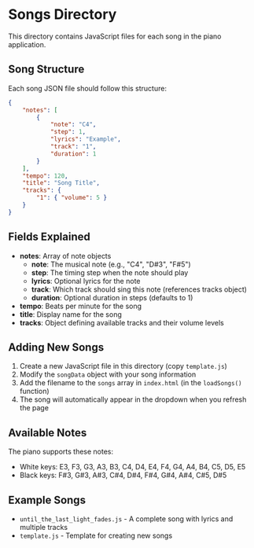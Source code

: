 # Songs Directory

This directory contains JavaScript files for each song in the piano application.

## Song Structure

Each song JSON file should follow this structure:

```json
{
    "notes": [
        {
            "note": "C4",
            "step": 1,
            "lyrics": "Example",
            "track": "1",
            "duration": 1
        }
    ],
    "tempo": 120,
    "title": "Song Title",
    "tracks": {
        "1": { "volume": 5 }
    }
}
```

## Fields Explained

- **notes**: Array of note objects
  - **note**: The musical note (e.g., "C4", "D#3", "F#5")
  - **step**: The timing step when the note should play
  - **lyrics**: Optional lyrics for the note
  - **track**: Which track should sing this note (references tracks object)
  - **duration**: Optional duration in steps (defaults to 1)
- **tempo**: Beats per minute for the song
- **title**: Display name for the song
- **tracks**: Object defining available tracks and their volume levels

## Adding New Songs

1. Create a new JavaScript file in this directory (copy `template.js`)
2. Modify the `songData` object with your song information
3. Add the filename to the `songs` array in `index.html` (in the `loadSongs()` function)
4. The song will automatically appear in the dropdown when you refresh the page

## Available Notes

The piano supports these notes:
- White keys: E3, F3, G3, A3, B3, C4, D4, E4, F4, G4, A4, B4, C5, D5, E5
- Black keys: F#3, G#3, A#3, C#4, D#4, F#4, G#4, A#4, C#5, D#5

## Example Songs

- `until_the_last_light_fades.js` - A complete song with lyrics and multiple tracks
- `template.js` - Template for creating new songs
